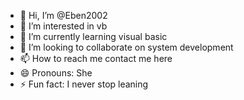 - 👋 Hi, I’m @Eben2002
- 👀 I’m interested in vb
- 🌱 I’m currently learning visual basic
- 💞️ I’m looking to collaborate on system development
- 📫 How to reach me contact me here
- 😄 Pronouns: She
- ⚡ Fun fact: I never stop leaning

<!---
Eben2002/Eben2002 is a ✨ special ✨ repository because its `README.md` (this file) appears on your GitHub profile.
You can click the Preview link to take a look at your changes.
--->
